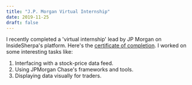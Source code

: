 ```yaml
---
title: "J.P. Morgan Virtual Internship"
date: 2019-11-25
draft: false
---
```


I recently completed a 'virtual internship' lead by JP Morgan on InsideSherpa's
platform. Here's the [certificate of completion](/CertificateOfCompletion.pdf). I
worked on some interesting tasks like:

1. Interfacing with a stock-price data feed.
2. Using JPMorgan Chase's frameworks and tools.
3. Displaying data visually for traders.
